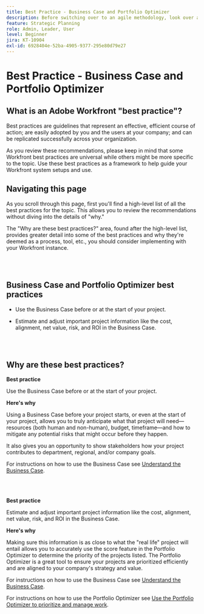 ```yaml
---
title: Best Practice - Business Case and Portfolio Optimizer
description: Before switching over to an agile methodology, look over a few pieces of advice and questions to ask.
feature: Strategic Planning
role: Admin, Leader, User
level: Beginner
jira: KT-10904
exl-id: 6928404e-52ba-4905-9377-295e80d79e27
---
```

# Best Practice - Business Case and Portfolio Optimizer

## What is an Adobe Workfront "best practice"? 

Best practices are guidelines that represent an effective, efficient course of action; are easily adopted by you and the users at your company; and can be replicated successfully across your organization. 

As you review these recommendations, please keep in mind that some Workfront best practices are universal while others might be more specific to the topic. Use these best practices as a framework to help guide your Workfront system setups and use.

## Navigating this page 

As you scroll through this page, first you'll find a high-level list of all the best practices for the topic. This allows you to review the recommendations without diving into the details of "why." 

The "Why are these best practices?" area, found after the high-level list, provides greater detail into some of the best practices and why they're deemed as a process, tool, etc., you should consider implementing with your Workfront instance. 

</br>
</br>

## Business Case and Portfolio Optimizer best practices 

* Use the Business Case before or at the start of your project.

* Estimate and adjust important project information like the cost, alignment, net value, risk, and ROI in the Business Case.

</br>
</br>

## Why are these best practices? 

**Best practice**

Use the Business Case before or at the start of your project.

**Here's why**
 
Using a Business Case before your project starts, or even at the start of your project, allows you to truly anticipate what that project will need—resources (both human and non-human), budget, timeframe—and how to mitigate any potential risks that might occur before they happen.  

It also gives you an opportunity to show stakeholders how your project contributes to department, regional, and/or company goals. 

For instructions on how to use the Business Case see [Understand the Business Case](https://experienceleague.adobe.com/docs/workfront-learn/tutorials-workfront/manage-work/portfolios/introduction-to-the-business-case.html).

</br>
</br>

**Best practice**
 
Estimate and adjust important project information like the cost, alignment, net value, risk, and ROI in the Business Case.

**Here's why**

Making sure this information is as close to what the "real life" project will entail allows you to accurately use the score feature in the Portfolio Optimizer to determine the priority of the projects listed. The Portfolio Optimizer is a great tool to ensure your projects are prioritized efficiently and are aligned to your company's strategy and value.

For instructions on how to use the Business Case see [Understand the Business Case](https://experienceleague.adobe.com/docs/workfront-learn/tutorials-workfront/manage-work/portfolios/introduction-to-the-business-case.html).

For instructions on how to use the Portfolio Optimizer see [Use the Portfolio Optimizer to prioritize and manage work](https://experienceleague.adobe.com/docs/workfront-learn/tutorials-workfront/manage-work/portfolios/prioritize-and-manage-work-with-portfolios.html).
 